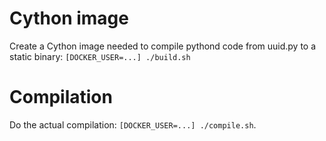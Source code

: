 # Cython image

Create a Cython image needed to compile pythond code from uuid.py to a static binary: `[DOCKER_USER=...] ./build.sh`

# Compilation

Do the actual compilation: `[DOCKER_USER=...] ./compile.sh`.
